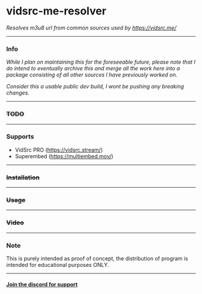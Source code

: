 # vidsrc-me-resolver
*Resolves m3u8 url from common sources used by https://vidsrc.me/*

---

### Info
*While I plan on maintaining this for the foreseeable future, please note that I do intend to eventually archive this and merge all the work here into a package consisting of all other sources I have previously worked on.*

*Consider this a usable public dev build, I wont be pushing any breaking changes.*

---

### ~~TODO~~

---

### Supports
- VidSrc PRO (https://vidsrc.stream/)
- Superembed (https://multiembed.mov/)

---

### ~~Installation~~

---

### ~~Usage~~

---

### ~~Video~~

---

### Note
This is purely intended as proof of concept, the distribution of program is intended for educational purposes ONLY. 

---

#### [Join the discord for support](https://discord.gg/z2r8e8neQ7)
